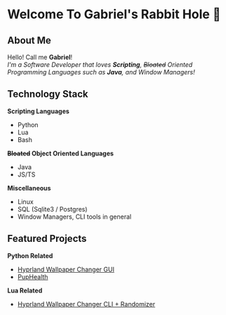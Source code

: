 # Welcome To Gabriel's Rabbit Hole 🐇

## About Me

Hello! Call me **Gabriel**!  
*I'm a Software Developer that loves **Scripting**, ~~Bloated~~ Oriented Programming Languages such as **Java**, and Window Managers!*

## Technology Stack

**Scripting Languages**
- Python
- Lua
- Bash

**~~Bloated~~ Object Oriented Languages**
- Java
- JS/TS

**Miscellaneous**
- Linux
- SQL (Sqlite3 / Postgres)
- Window Managers, CLI tools in general

## Featured Projects

**Python Related**
- [Hyprland Wallpaper Changer GUI](https://www.github.com/codedbygabriel/pywpp)
- [PupHealth](https://www.github.com/codedbygabriel/puphealth)

**Lua Related**
- [Hyprland Wallpaper Changer CLI + Randomizer](https://www.github.com/codedbygabriel/HyprlandWallpaperChanger)
